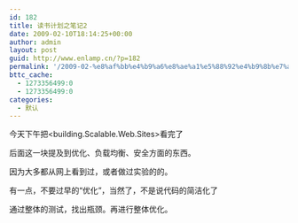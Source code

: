 ```yaml
---
id: 182
title: 读书计划之笔记2
date: 2009-02-10T18:14:25+00:00
author: admin
layout: post
guid: http://www.enlamp.cn/?p=182
permalink: '/2009-02-%e8%af%bb%e4%b9%a6%e8%ae%a1%e5%88%92%e4%b9%8b%e7%ac%94%e8%ae%b02/'
bttc_cache:
  - 1273356499:0
  - 1273356499:0
categories:
  - 默认
---
```

今天下午把<building.Scalable.Web.Sites>看完了

后面这一块提及到优化、负载均衡、安全方面的东西。
  
因为大多都从网上看到过，或者做过实验的的。

有一点，不要过早的“优化”，当然了，不是说代码的简洁化了
  
通过整体的测试，找出瓶颈。再进行整体优化。